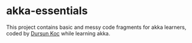 # akka-essentials
This project contains basic and messy code fragments for akka learners, coded by [Dursun Koc](mailto:dursunkoc@gmail.com) while learning akka.